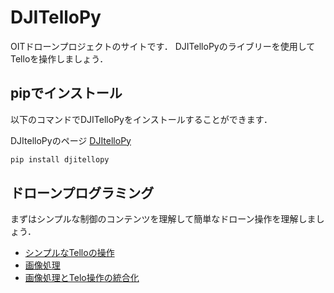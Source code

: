# DJITelloPy
OITドローンプロジェクトのサイトです．
DJITelloPyのライブリーを使用してTelloを操作しましょう．
## pipでインストール
以下のコマンドでDJITelloPyをインストールすることができます．

DJItelloPyのページ
[DJItelloPy](https://github.com/damiafuentes/DJITelloPy)
```bash
pip install djitellopy
```

## ドローンプログラミング
まずはシンプルな制御のコンテンツを理解して簡単なドローン操作を理解しましょう．
- [シンプルなTelloの操作](https://github.com/oit-droneproject/control)
- [画像処理](https://github.com/oit-droneproject/opencv)
- [画像処理とTelo操作の統合化](https://github.com/damiafuentes/opencv)
